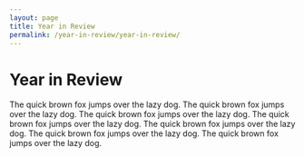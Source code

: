 ```yaml
---
layout: page
title: Year in Review
permalink: /year-in-review/year-in-review/
---
```


# Year in Review

The quick brown fox jumps over the lazy dog. The quick brown fox jumps over the lazy dog. The quick brown fox jumps over the lazy dog. The quick brown fox jumps over the lazy dog. The quick brown fox jumps over the lazy dog. The quick brown fox jumps over the lazy dog. The quick brown fox jumps over the lazy dog.
